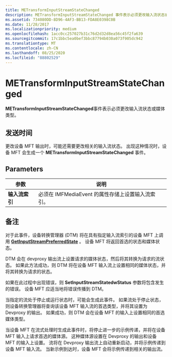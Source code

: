 ```yaml
---
title: METransformInputStreamStateChanged
description: METransformInputStreamStateChanged 事件表示必须更改输入流状态或媒体类型。
ms.assetid: 734080DD-8D96-4AF3-BB13-FDA8E0398C0B
ms.date: 11/28/2017
ms.localizationpriority: medium
ms.openlocfilehash: 1acc0cc257027b31c76d2d32d8ea56c45f2fa639
ms.sourcegitcommit: 17c1bbc5ea0bef3bbc87794b030a073f905dc942
ms.translationtype: MT
ms.contentlocale: zh-CN
ms.lasthandoff: 08/25/2020
ms.locfileid: "88802529"
---
```

# <a name="metransforminputstreamstatechanged"></a>METransformInputStreamStateChanged


**METransformInputStreamStateChanged**事件表示必须更改输入流状态或媒体类型。

## <a name="span-idwhen_sentspanspan-idwhen_sentspanspan-idwhen_sentspanwhen-sent"></a><span id="When_sent"></span><span id="when_sent"></span><span id="WHEN_SENT"></span>发送时间


更改设备 MFT 输出时，可能还需要更改相关的输入流状态。 出现这种情况时，设备 MFT 会生成一个 **METransformInputStreamStateChanged** 事件。

## <a name="span-idparametersspanspan-idparametersspanspan-idparametersspanparameters"></a><span id="Parameters"></span><span id="parameters"></span><span id="PARAMETERS"></span>Parameters


| 参数              | 说明                                                                     |
|------------------------|---------------------------------------------------------------------------------|
| **输入流索引** | 必须在 IMFMediaEvent 的属性存储上设置输入流索引。 |

 

## <a name="remarks"></a>备注


对于此事件，设备转换管理器 (DTM) 将在具有指定输入流索引的设备 MFT 上调用 [**GetInputStreamPreferredState**](https://docs.microsoft.com/windows/win32/api/mftransform/nf-mftransform-imfdevicetransform-getinputstreampreferredstate) 。 设备 MFT 将返回首选的状态和媒体状态。

DTM 会在 devproxy 输出流上设置请求的媒体状态，然后将其转换为请求的流状态。 如果此方法成功，则 DTM 将在设备 MFT 输入流上设置相同的媒体状态，并将其转换为请求的状态。

如果在此过程中出现错误，则 **SetInputStreamStatedwStatus** 参数将包含发生的错误。 设备 MFT 应适当地将错误传播到 DTM。

当指定的流处于停止或运行状态时，可能会生成此事件。 如果流处于停止状态，则设备转换管理器将查询该设备 MFT 输入流的首选类型，并将其设置为 Devproxy 的输出。 如果成功，则 DTM 会在设备 MFT 的输入上设置相同的首选媒体类型。

当设备 MFT 在流式处理时生成此事件时，将停止进一步的示例传递，并将在设备 MFT 输入上请求首选的媒体源。 这种媒体源设置在 Devproxy 的输出和设备 MFT 的输入上设置。 流将在 Devproxy 输出流上自动重新启动，并将示例传递到设备 MFT 输入流。 当新示例到达时，设备 MFT 会将示例传递到相关的输出流。

 

 





